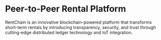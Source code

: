 # Peer-to-Peer Rental Platform
 RentChain is an innovative blockchain-powered platform that transforms short-term rentals by introducing transparency, security, and trust through cutting-edge distributed ledger technology and IoT integration.

